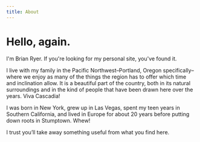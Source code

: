 ```yaml
---
title: About
---
```


# Hello, again.

I'm Brian Ryer. If you're looking for my personal site, you've found it.

I live with my family in the Pacific Northwest–Portland, Oregon specifically–where we enjoy as many of the things the region has to offer which time and inclination allow. It is a beautiful part of the country, both in its natural surroundings and in the kind of people that have been drawn here over the years. Viva Cascadia!

I was born in New York, grew up in Las Vegas, spent my teen years in Southern California, and lived in Europe for about 20 years before putting down roots in Stumptown. Whew!

I trust you’ll take away something useful from what you find here. 
